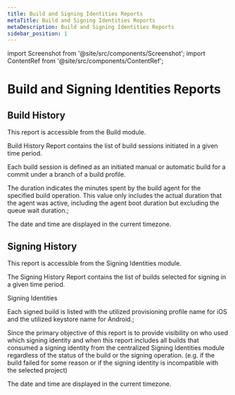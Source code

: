 ```yaml
---
title: Build and Signing Identities Reports
metaTitle: Build and Signing Identities Reports
metaDescription: Build and Signing Identities Reports
sidebar_position: 1
---
```


import Screenshot from '@site/src/components/Screenshot';
import ContentRef from '@site/src/components/ContentRef';

# Build and Signing Identities Reports

## Build History

This report is accessible from the Build module.

Build History Report contains the list of build sessions initiated in a given time period.

Each build session is defined as an initiated manual or automatic build for a commit under a branch of a build profile.

The duration indicates the minutes spent by the build agent for the specified build operation. This value only includes the actual duration that the agent was active, including the agent boot duration but excluding the queue wait duration.;

The date and time are displayed in the current timezone.

<Screenshot url='https://cdn.appcircle.io/docs/assets/image (11).png' />

## Signing History

This report is accessible from the Signing Identities module.

The Signing History Report contains the list of builds selected for signing in a given time period.

<ContentRef url="/signing-identities/">Signing Identities</ContentRef>

Each signed build is listed with the utilized provisioning profile name for iOS and the utilized keystore name for Android.;

Since the primary objective of this report is to provide visibility on who used which signing identity and when this report includes all builds that consumed a signing identity from the centralized Signing Identities module regardless of the status of the build or the signing operation. (e.g. if the build failed for some reason or if the signing identity is incompatible with the selected project)

The date and time are displayed in the current timezone.

<Screenshot url='https://cdn.appcircle.io/docs/assets/image (12).png' />
